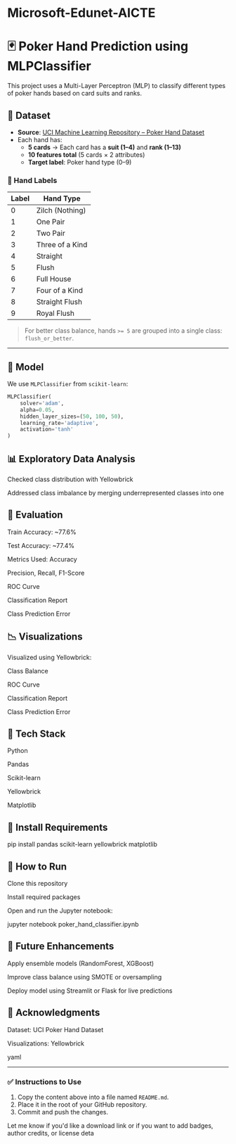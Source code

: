 # Microsoft-Edunet-AICTE

# 🃏 Poker Hand Prediction using MLPClassifier

This project uses a Multi-Layer Perceptron (MLP) to classify different types of poker hands based on card suits and ranks.

## 📁 Dataset

- **Source**: [UCI Machine Learning Repository – Poker Hand Dataset](https://archive.ics.uci.edu/ml/datasets/Poker+Hand)
- Each hand has:
  - **5 cards** → Each card has a **suit (1–4)** and **rank (1–13)**
  - **10 features total** (5 cards × 2 attributes)
  - **Target label**: Poker hand type (0–9)

### 🎯 Hand Labels

| Label | Hand Type          |
|-------|--------------------|
| 0     | Zilch (Nothing)    |
| 1     | One Pair           |
| 2     | Two Pair           |
| 3     | Three of a Kind    |
| 4     | Straight           |
| 5     | Flush              |
| 6     | Full House         |
| 7     | Four of a Kind     |
| 8     | Straight Flush     |
| 9     | Royal Flush        |

> For better class balance, hands `>= 5` are grouped into a single class: `flush_or_better`.

---

## 🧠 Model

We use `MLPClassifier` from `scikit-learn`:

```python
MLPClassifier(
    solver='adam',
    alpha=0.05,
    hidden_layer_sizes=(50, 100, 50),
    learning_rate='adaptive',
    activation='tanh'
)
```


## 📊 Exploratory Data Analysis

Checked class distribution with Yellowbrick

Addressed class imbalance by merging underrepresented classes into one


## 🧪 Evaluation
Train Accuracy: ~77.6%

Test Accuracy: ~77.4%

Metrics Used:
Accuracy

Precision, Recall, F1-Score

ROC Curve

Classification Report

Class Prediction Error


## 📉 Visualizations
Visualized using Yellowbrick:

Class Balance

ROC Curve

Classification Report

Class Prediction Error

## 🧰 Tech Stack
Python

Pandas

Scikit-learn

Yellowbrick

Matplotlib


## 🔧 Install Requirements

pip install pandas scikit-learn yellowbrick matplotlib

## 🚀 How to Run
Clone this repository

Install required packages

Open and run the Jupyter notebook:

jupyter notebook poker_hand_classifier.ipynb


## 📌 Future Enhancements
Apply ensemble models (RandomForest, XGBoost)

Improve class balance using SMOTE or oversampling

Deploy model using Streamlit or Flask for live predictions


## 🙏 Acknowledgments
Dataset: UCI Poker Hand Dataset

Visualizations: Yellowbrick

yaml


---

### ✅ Instructions to Use

1. Copy the content above into a file named `README.md`.
2. Place it in the root of your GitHub repository.
3. Commit and push the changes.

Let me know if you'd like a download link or if you want to add badges, author credits, or license deta
